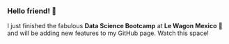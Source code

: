 ### Hello friend! 👋

I just finished the fabulous **Data Science Bootcamp** at **Le Wagon Mexico** 🥳 and will be adding new features to my GitHub page. Watch this space!



<!--
**JordiSod/JordiSod** is a ✨ _special_ ✨ repository because its `README.md` (this file) appears on your GitHub profile.

Here are some ideas to get you started:

- 🔭 I’m currently working on ...
- 🌱 I’m currently learning ...
- 👯 I’m looking to collaborate on ...
- 🤔 I’m looking for help with ...
- 💬 Ask me about ...
- 📫 How to reach me: ...
- 😄 Pronouns: ...
- ⚡ Fun fact: ...
-->

